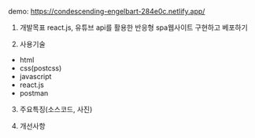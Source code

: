 demo:  https://condescending-engelbart-284e0c.netlify.app/

1. 개발목표
react.js, 유튜브 api를 활용한 반응형 spa웹사이트 구현하고 베포하기

2. 사용기술
- html
- css(postcss)
- javascript
- react.js
- postman

3. 주요특징(소스코드, 사진)


4. 개선사항
